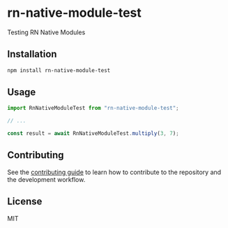 # rn-native-module-test

Testing RN Native Modules

## Installation

```sh
npm install rn-native-module-test
```

## Usage

```js
import RnNativeModuleTest from "rn-native-module-test";

// ...

const result = await RnNativeModuleTest.multiply(3, 7);
```

## Contributing

See the [contributing guide](CONTRIBUTING.md) to learn how to contribute to the repository and the development workflow.

## License

MIT
